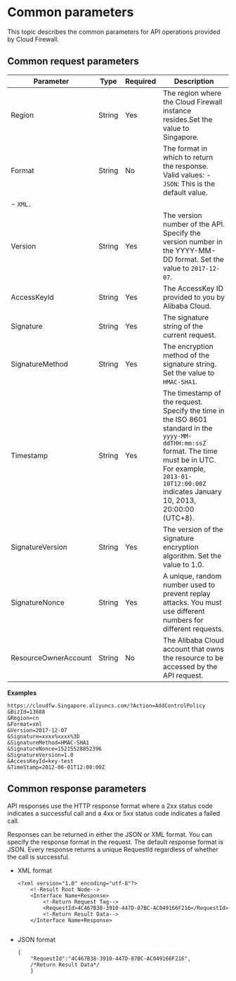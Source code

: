 # Common parameters

This topic describes the common parameters for API operations provided by Cloud Firewall.

## Common request parameters

|Parameter|Type|Required|Description|
|---------|----|--------|-----------|
|Region|String|Yes|The region where the Cloud Firewall instance resides.Set the value to Singapore.|
|Format|String|No|The format in which to return the response. Valid values: -   `JSON`: This is the default value.
-   `XML.` |
|Version|String|Yes|The version number of the API. Specify the version number in the YYYY-MM-DD format. Set the value to `2017-12-07`.|
|AccessKeyId|String|Yes|The AccessKey ID provided to you by Alibaba Cloud.|
|Signature|String|Yes|The signature string of the current request.|
|SignatureMethod|String|Yes|The encryption method of the signature string. Set the value to `HMAC-SHA1`.|
|Timestamp|String|Yes|The timestamp of the request. Specify the time in the ISO 8601 standard in the `yyyy-MM-ddTHH:mm:ssZ` format. The time must be in UTC. For example, `2013-01-10T12:00:00Z` indicates January 10, 2013, 20:00:00 \(UTC+8\).|
|SignatureVersion|String|Yes|The version of the signature encryption algorithm. Set the value to 1.0.|
|SignatureNonce|String|Yes|A unique, random number used to prevent replay attacks. You must use different numbers for different requests.|
|ResourceOwnerAccount|String|No|The Alibaba Cloud account that owns the resource to be accessed by the API request.|

**Examples**

```
https://cloudfw.Singapore.aliyuncs.com/?Action=AddControlPolicy
&​BizId=13688
​&Region=cn
&Format=xml
&Version=2017-12-07
&Signature=xxxx%xxxx%3D
&SignatureMethod=HMAC-SHA1
&SignatureNonce=15215528852396
&SignatureVersion=1.0
&AccessKeyId=key-test
&TimeStamp=2012-06-01T12:00:00Z
```

## Common response parameters

API responses use the HTTP response format where a 2xx status code indicates a successful call and a 4xx or 5xx status code indicates a failed call.

Responses can be returned in either the JSON or XML format. You can specify the response format in the request. The default response format is JSON. Every response returns a unique RequestId regardless of whether the call is successful.

-   XML format

    ```
    <?xml version="1.0" encoding="utf-8"?> 
        <!-Result Root Node-->
        <Interface Name+Response>
            <!-Return Request Tag-->
            <RequestId>4C467B38-3910-447D-87BC-AC049166F216</RequestId>
            <!-Return Result Data-->
        </Interface Name+Response>
                        
    ```

-   JSON format

    ```
    {
        "RequestId":"4C467B38-3910-447D-87BC-AC049166F216",
        /*Return Result Data*/
        }
    ```


